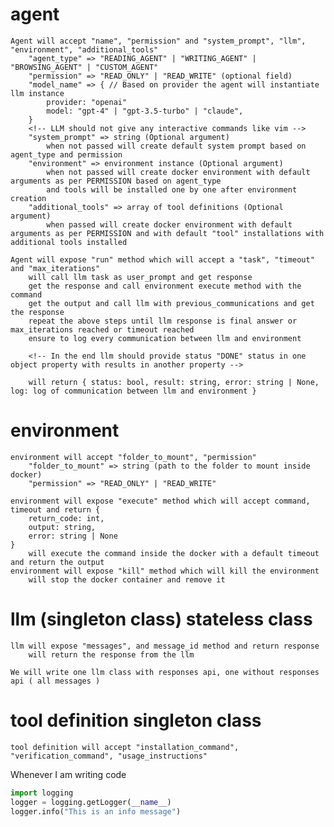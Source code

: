 # agent
    Agent will accept "name", "permission" and "system_prompt", "llm", "environment", "additional_tools"
        "agent_type" => "READING_AGENT" | "WRITING_AGENT" | "BROWSING_AGENT" | "CUSTOM_AGENT"
        "permission" => "READ_ONLY" | "READ_WRITE" (optional field)
        "model_name" => { // Based on provider the agent will instantiate llm instance
            provider: "openai" 
            model: "gpt-4" | "gpt-3.5-turbo" | "claude",
        }
        <!-- LLM should not give any interactive commands like vim -->
        "system_prompt" => string (Optional argument)
            when not passed will create default system prompt based on agent_type and permission
        "environment" => environment instance (Optional argument)
            when not passed will create docker environment with default arguments as per PERMISSION based on agent_type
            and tools will be installed one by one after environment creation
        "additional_tools" => array of tool definitions (Optional argument)
            when passed will create docker environment with default arguments as per PERMISSION and with default "tool" installations with additional tools installed

    Agent will expose "run" method which will accept a "task", "timeout" and "max_iterations"
        will call llm task as user_prompt and get response
        get the response and call environment execute method with the command
        get the output and call llm with previous_communications and get the response
        repeat the above steps until llm response is final answer or max_iterations reached or timeout reached
        ensure to log every communication between llm and environment

        <!-- In the end llm should provide status "DONE" status in one object property with results in another property -->

        will return { status: bool, result: string, error: string | None, log: log of communication between llm and environment }
        


# environment
    environment will accept "folder_to_mount", "permission"
        "folder_to_mount" => string (path to the folder to mount inside docker)
        "permission" => "READ_ONLY" | "READ_WRITE"

    environment will expose "execute" method which will accept command, timeout and return {
        return_code: int,
        output: string,
        error: string | None
    }
        will execute the command inside the docker with a default timeout and return the output
    environment will expose "kill" method which will kill the environment
        will stop the docker container and remove it

# llm (singleton class) stateless class
    llm will expose "messages", and message_id method and return response
        will return the response from the llm
    
    We will write one llm class with responses api, one without responses api ( all messages )
    

# tool definition singleton class
    tool definition will accept "installation_command", "verification_command", "usage_instructions"

Whenever I am writing code 
```py
import logging
logger = logging.getLogger(__name__)
logger.info("This is an info message")
```